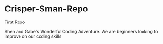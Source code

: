 # Crisper-Sman-Repo
First Repo

Shen and Gabe's Wonderful Coding Adventure. 
We are beginners looking to improve on our coding skills

